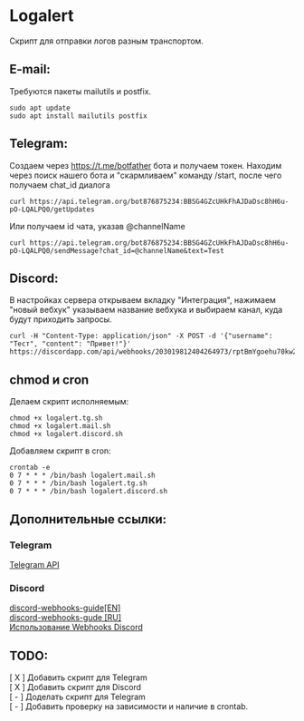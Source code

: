 # Logalert

Скрипт для отправки логов разным транспортом.

## E-mail:
Требуются пакеты mailutils и postfix.
```
sudo apt update
sudo apt install mailutils postfix
```


## Telegram:
Создаем через https://t.me/botfather бота и получаем токен.
Находим через поиск нашего бота и "скармливаем" команду /start, после чего получаем chat_id диалога
```
curl https://api.telegram.org/bot876875234:BBSG4GZcUHkFhAJDaDsc8hH6u-pO-LQALPQ0/getUpdates
```
Или получаем id чата, указав @channelName
```
curl https://api.telegram.org/bot876875234:BBSG4GZcUHkFhAJDaDsc8hH6u-pO-LQALPQ0/sendMessage?chat_id=@channelName&text=Test
```

## Discord:

В настройках сервера открываем вкладку "Интеграция", нажимаем "новый вебхук" указываем название вебхука и  выбираем канал, куда будут приходить запросы. 

```
curl -H "Content-Type: application/json" -X POST -d '{"username": "Тест", "content": "Привет!"}' https://discordapp.com/api/webhooks/203019812404264973/rptBmYgoehu70kw2rItSlhRqKi7dcMJh1bM2KCUUD2vR6grZckvtdl62h4xR7XWUS5463
```



## chmod и cron

Делаем скрипт исполняемым:
```
chmod +x logalert.tg.sh
chmod +x logalert.mail.sh
chmod +x logalert.discord.sh  
```

Добавляем скрипт в cron:
```
crontab -e
0 7 * * * /bin/bash logalert.mail.sh
0 7 * * * /bin/bash logalert.tg.sh
0 7 * * * /bin/bash logalert.discord.sh 
```



## Дополнительные ссылки:

### Telegram
[Telegram API](https://core.telegram.org/bots/api)    
### Discord
[discord-webhooks-guide[EN]](https://birdie0.github.io/discord-webhooks-guide/)    
[discord-webhooks-gude [RU]](https://darkpro1337.github.io/discord-webhooks/)    
[Использование Webhooks Discord](https://support.discord.com/hc/ru/articles/228383668-%D0%98%D1%81%D0%BF%D0%BE%D0%BB%D1%8C%D0%B7%D0%BE%D0%B2%D0%B0%D0%BD%D0%B8%D0%B5-Webhooks)    

## TODO:  

[ X ] Добавить скрипт для Telegram  
[ X ] Добавить скрипт для Discord   
[ - ] Доделать скрипт для Telegram  
[ - ] Добавить проверку на зависимости и наличие в crontab.  

